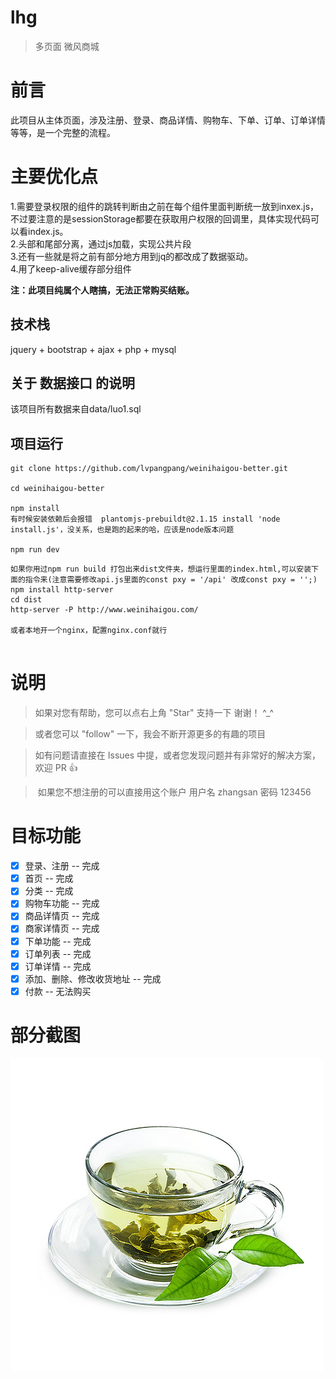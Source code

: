 # lhg
> 多页面 微风商城

# 前言

此项目从主体页面，涉及注册、登录、商品详情、购物车、下单、订单、订单详情等等，是一个完整的流程。

# 主要优化点
1.需要登录权限的组件的跳转判断由之前在每个组件里面判断统一放到inxex.js，不过要注意的是sessionStorage都要在获取用户权限的回调里，具体实现代码可以看index.js。<br/>
2.头部和尾部分离，通过js加载，实现公共片段<br/>
3.还有一些就是将之前有部分地方用到jq的都改成了数据驱动。<br/>
4.用了keep-alive缓存部分组件

__注：此项目纯属个人瞎搞，无法正常购买结账。__


## 技术栈

jquery + bootstrap + ajax + php + mysql


## 关于 数据接口 的说明

该项目所有数据来自data/luo1.sql

## 项目运行


```
git clone https://github.com/lvpangpang/weinihaigou-better.git 

cd weinihaigou-better

npm install
有时候安装依赖后会报错  plantomjs-prebuildt@2.1.15 install 'node install.js'，没关系，也是跑的起来的哈，应该是node版本问题

npm run dev 

```

```
如果你用过npm run build 打包出来dist文件夹，想运行里面的index.html,可以安装下面的指令来(注意需要修改api.js里面的const pxy = '/api' 改成const pxy = '';)
npm install http-server
cd dist
http-server -P http://www.weinihaigou.com/

或者本地开一个nginx，配置nginx.conf就行


```

# 说明

>  如果对您有帮助，您可以点右上角 "Star" 支持一下 谢谢！ ^_^

>  或者您可以 "follow" 一下，我会不断开源更多的有趣的项目

>  如有问题请直接在 Issues 中提，或者您发现问题并有非常好的解决方案，欢迎 PR 👍

>  如果您不想注册的可以直接用这个账户 用户名 zhangsan 密码 123456


# 目标功能
- [x] 登录、注册 -- 完成
- [x] 首页 -- 完成
- [x] 分类 -- 完成
- [x] 购物车功能 -- 完成
- [x] 商品详情页 -- 完成
- [x] 商家详情页 -- 完成
- [x] 下单功能 -- 完成 
- [x] 订单列表 -- 完成
- [x] 订单详情 -- 完成
- [x] 添加、删除、修改收货地址 -- 完成
- [x] 付款 -- 无法购买

# 部分截图

<img src="https://github.com/l-h-g/lhg/blob/master/project1/img/produkt_slid3.png" width="500" height="500"/>


